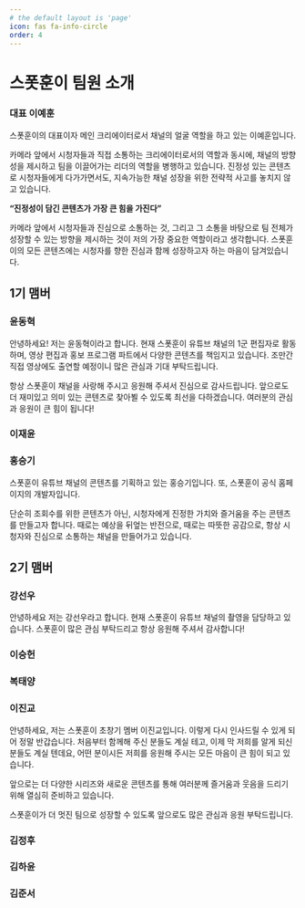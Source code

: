 ```yaml
---
# the default layout is 'page'
icon: fas fa-info-circle
order: 4
---
```

# 스폿훈이 팀원 소개
### 대표 이예훈
스폿훈이의 대표이자 메인 크리에이터로서 채널의 얼굴 역할을 하고 있는 이예훈입니다.

카메라 앞에서 시청자들과 직접 소통하는 크리에이터로서의 역할과 동시에, 채널의 방향성을 제시하고 팀을 이끌어가는 리더의 역할을 병행하고 있습니다. 진정성 있는 콘텐츠로 시청자들에게 다가가면서도, 지속가능한 채널 성장을 위한 전략적 사고를 놓치지 않고 있습니다.

**“진정성이 담긴 콘텐츠가 가장 큰 힘을 가진다”**

카메라 앞에서 시청자들과 진심으로 소통하는 것, 그리고 그 소통을 바탕으로 팀 전체가 성장할 수 있는 방향을 제시하는 것이 저의 가장 중요한 역할이라고 생각합니다. 스폿훈이의 모든 콘텐츠에는 시청자를 향한 진심과 함께 성장하고자 하는 마음이 담겨있습니다.
## 1기 맴버
### 윤동혁
안녕하세요!
저는 윤동혁이라고 합니다. 현재 스폿훈이 유튜브 채널의 1군 편집자로 활동하며, 영상 편집과 홍보 프로그램 파트에서 다양한 콘텐츠를 책임지고 있습니다. 조만간 직접 영상에도 출연할 예정이니 많은 관심과 기대 부탁드립니다.

항상 스폿훈이 채널을 사랑해 주시고 응원해 주셔서 진심으로 감사드립니다. 앞으로도 더 재미있고 의미 있는 콘텐츠로 찾아뵐 수 있도록 최선을 다하겠습니다. 여러분의 관심과 응원이 큰 힘이 됩니다!

### 이재윤
### 홍승기
스폿훈이 유튜브 채널의 콘텐츠를 기획하고 있는 홍승기입니다. 또, 스폿훈이 공식 홈페이지의 개발자입니다.

단순히 조회수를 위한 콘텐츠가 아닌, 시청자에게 진정한 가치와 즐거움을 주는 콘텐츠를 만들고자 합니다. 때로는 예상을 뒤엎는 반전으로, 때로는 따뜻한 공감으로, 항상 시청자와 진심으로 소통하는 채널을 만들어가고 있습니다.
## 2기 맴버
### 강선우
안녕하세요 저는 강선우라고 합니다.
현재 스폿훈이 유튜브 채널의 촬영을 담당하고 있습니다.
스폿훈이 많은 관심 부탁드리고 항상 응원해 주셔서 감사합니다!
### 이승헌
### 복태양
### 이진교
안녕하세요, 저는 스폿훈이 초창기 멤버 이진교입니다.
이렇게 다시 인사드릴 수 있게 되어 정말 반갑습니다.
처음부터 함께해 주신 분들도 계실 테고, 이제 막 저희를 알게 되신 분들도 계실 텐데요,
어떤 분이시든 저희를 응원해 주시는 모든 마음이 큰 힘이 되고 있습니다.

앞으로는 더 다양한 시리즈와 새로운 콘텐츠를 통해 여러분께 즐거움과 웃음을 드리기 위해 열심히 준비하고 있습니다.

스폿훈이가 더 멋진 팀으로 성장할 수 있도록 앞으로도 많은 관심과 응원 부탁드립니다.
### 김정후
### 김하윤
### 김준서



